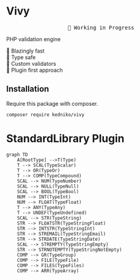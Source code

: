 # Vivy

<pre align="center">
🧪 Working in Progress
</pre>

PHP validation engine

🚀 Blazingly fast  
🦾 Type safe  
🎨 Custom validators  
🧩 Plugin first approach  

## Installation

Require this package with composer.

```shell
composer require kedniko/vivy
```

# StandardLibrary Plugin

```mermaid
graph TD
    A[RootType] -->T(Type)
    T --> SCAL(TypeScalar)
    T --> OR(TypeOr)
    T --> COMP(TypeCompound)
    SCAL --> NUM(TypeNumber)
    SCAL --> NULL(TypeNull)
    SCAL --> BOOL(TypeBool)
    NUM --> INT(TypeInt)
    NUM --> FLOAT(TypeFloat)
    T --> ANY(TypeAny)
    T --> UNDEF(TypeUndefined)
    SCAL --> STR(TypeString)
    STR --> FLOATSTR(TypeStringFloat)
    STR --> INTSTR(TypeStringInt)
    STR --> STREMAIL(TypeStringEmail)
    STR --> STRDATE(TypeStringDate)
    SCAL --> STREMPTY(TypeStringEmpty)
    STR --> STRNOTEMPTY(TypeStringNotEmpty)
    COMP --> GR(TypeGroup)
    COMP --> FILE(TypeFile)
    COMP --> FILES(TypeFiles)
    COMP --> ARR(TypeArray)
```
